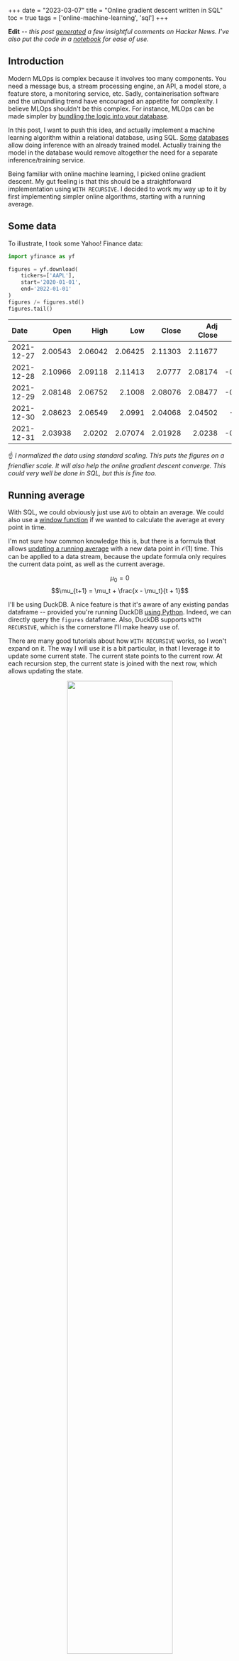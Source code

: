 +++
date = "2023-03-07"
title = "Online gradient descent written in SQL"
toc = true
tags = ['online-machine-learning', 'sql']
+++

**Edit** -- *this post [generated](https://news.ycombinator.com/item?id=35054786) a few insightful comments on Hacker News. I've also put the code in a [notebook](https://gist.github.com/MaxHalford/823c4e7f9216607dc853724ec74ec692) for ease of use.*

## Introduction

Modern MLOps is complex because it involves too many components. You need a message bus, a stream processing engine, an API, a model store, a feature store, a monitoring service, etc. Sadly, containerisation software and the unbundling trend have encouraged an appetite for complexity. I believe MLOps shouldn't be this complex. For instance, MLOps can be made simpler by [bundling the logic into your database](https://www.ethanrosenthal.com/2022/05/10/database-bundling/).

In this post, I want to push this idea, and actually implement a machine learning algorithm within a relational database, using SQL. [Some](https://mindsdb.com/) [databases](https://supabase.com/blog/openai-embeddings-postgres-vector) allow doing inference with an already trained model. Actually training the model in the database would remove altogether the need for a separate inference/training service.

Being familiar with online machine learning, I picked online gradient descent. My gut feeling is that this should be a straightforward implementation using `WITH RECURSIVE`. I decided to work my way up to it by first implementing simpler online algorithms, starting with a running average.

## Some data

To illustrate, I took some Yahoo! Finance data:

```py
import yfinance as yf

figures = yf.download(
    tickers=['AAPL'],
    start='2020-01-01',
    end='2022-01-01'
)
figures /= figures.std()
figures.tail()
```

| Date       |    Open |    High |     Low |   Close |   Adj Close |    Volume |
|:-----------|--------:|--------:|--------:|--------:|------------:|----------:|
| 2021-12-27 | 2.00543 | 2.06042 | 2.06425 | 2.11303 |     2.11677 | -0.7789   |
| 2021-12-28 | 2.10966 | 2.09118 | 2.11413 | 2.0777  |     2.08174 | -0.712006 |
| 2021-12-29 | 2.08148 | 2.06752 | 2.1008  | 2.08076 |     2.08477 | -0.977945 |
| 2021-12-30 | 2.08623 | 2.06549 | 2.0991  | 2.04068 |     2.04502 | -1.01873  |
| 2021-12-31 | 2.03938 | 2.0202  | 2.07074 | 2.01928 |     2.0238  | -0.950815 |

☝️ *I normalized the data using standard scaling. This puts the figures on a friendlier scale. It will also help the online gradient descent converge. This could very well be done in SQL, but this is fine too.*

## Running average

With SQL, we could obviously just use `AVG` to obtain an average. We could also use a [window function](https://duckdb.org/docs/sql/window_functions.html) if we wanted to calculate the average at every point in time.

I'm not sure how common knowledge this is, but there is a formula that allows [updating a running average](https://nestedsoftware.com/2018/03/20/calculating-a-moving-average-on-streaming-data-5a7k.22879.html) with a new data point in $\mathcal{O}(1)$ time. This can be applied to a data stream, because the update formula only requires the current data point, as well as the current average.

$$\mu_0 = 0$$
$$\mu_{t+1} = \mu_t + \frac{x - \mu_t}{t + 1}$$

I'll be using DuckDB. A nice feature is that it's aware of any existing pandas dataframe -- provided you're running DuckDB [using Python](https://duckdb.org/docs/api/python/overview). Indeed, we can directly query the `figures` dataframe. Also, DuckDB supports `WITH RECURSIVE`, which is the cornerstone I'll make heavy use of.

There are many good tutorials about how `WITH RECURSIVE` works, so I won't expand on it. The way I will use it is a bit particular, in that I leverage it to update some current state. The current state points to the current row. At each recursion step, the current state is joined with the next row, which allows updating the state.

<div align="center">
<figure>
    <img width="75%" src="/img/blog/sgd-in-sql/recursion.png" style="box-shadow: none;">
    <figcaption>Recursive state update</figcaption>
</figure>
</div>

The first idea is to assign a step number to each row. Assuming the rows are pre-sorted, a `ROW_NUMBER` can be used to assign an auto-incrementing integer to each row. This step column is then used to connect each state to the next row.

```sql
WITH RECURSIVE
    stream AS (
        SELECT
            ROW_NUMBER() OVER () AS step,
            "Adj Close" AS x
        FROM figures
    ),
    state(step, x, avg) AS (
        -- Initialize
        SELECT step, x, x AS avg
        FROM stream
        WHERE step = 1
        UNION ALL
        -- Update
        SELECT
            stream.step,
            stream.x,
            state.avg + (stream.x - state.avg) / stream.step AS avg
        FROM stream
        INNER JOIN state ON state.step + 1 = stream.step
    )

SELECT *
FROM state
ORDER BY step DESC
LIMIT 5
```

```
┌───────┬───────────────────┬────────────────────┐
│ step  │         x         │        avg         │
│ int64 │      double       │       double       │
├───────┼───────────────────┼────────────────────┤
│   505 │ 5.981568542028378 │ 3.9577706471349923 │
│   504 │ 6.002789566151079 │  3.953755175121315 │
│   503 │ 6.042539700173864 │  3.949681548101375 │
│   502 │ 6.039508125299193 │  3.945512507957804 │
│   501 │ 6.074541325571636 │  3.941332875987063 │
└───────┴───────────────────┴────────────────────┘
```

We can verify this is correct by doing a rolling mean in pandas:

```py
(
    figures['Adj Close']
    .rolling(len(figures), min_periods=1)
    .mean()
    .tail()[::-1]
)
```

```
Date
2021-12-31    3.957771
2021-12-30    3.953755
2021-12-29    3.949682
2021-12-28    3.945513
2021-12-27    3.941333
```

☝️ *This usage of `WITH RECURSIVE` essentially boils down to a window function. This could be implemented as such, which would avoid the headache of thinking in terms of recursion. For instance, PostgreSQL supports [user-defined aggregates](https://www.postgresql.org/docs/current/xaggr.html), which can be applied over a window. However, the `WITH RECURSIVE` syntax has better support across databases.*

## Running covariance

The query above measures the running average for a single variable -- namely `Adj Close`. What if we want to compute something that involves more than one variable? The naive way is to just copy/paste the logic for each variable. For instance, to calculate a running covariance, it is necessary to compute the running average of two variables. Check out [Welford's algorithm](https://en.wikipedia.org/wiki/Algorithms_for_calculating_variance#Covariance) for more information.

```sql
WITH RECURSIVE
    stream AS (
        SELECT
            ROW_NUMBER() OVER () AS step,
            "Adj Close" AS x,
            "Close" AS y
        FROM figures
    ),
    state(step, x, x_avg, y, y_avg, cov) AS (
        -- Initialize
        SELECT
            step,
            x,
            x AS x_avg,
            y,
            y AS y_avg,
            0::DOUBLE AS cov
        FROM stream
        WHERE step = 1
        UNION ALL
        -- Update
        SELECT
            step,
            x,
            x_new_avg AS x_avg,
            y,
            y_new_avg AS y_avg,
            cov + ((x - x_prev_avg) * (y - y_new_avg) - cov) / step AS cov
        FROM (
            SELECT
                stream.step,
                stream.x,
                stream.y,
                state.x_avg AS x_prev_avg,
                state.x_avg + (stream.x - state.x_avg) / stream.step AS x_new_avg,
                state.y_avg AS y_prev_avg,
                state.y_avg + (stream.y - state.y_avg) / stream.step AS y_new_avg,
                state.cov
            FROM stream
            INNER JOIN state ON state.step + 1 = stream.step
        )
    )

SELECT step, cov
FROM state
ORDER BY step DESC
LIMIT 5
```

```
┌───────┬────────────────────┐
│ step  │        cov         │
│ int64 │       double       │
├───────┼────────────────────┤
│   505 │ 0.9979967767965502 │
│   504 │ 0.9918524780369538 │
│   503 │  0.985478504290919 │
│   502 │ 0.9787158318485241 │
│   501 │ 0.9719167545245742 │
└───────┴────────────────────┘
```

Other than handling two variables, the major difference with this query is that a subquery is used to calculate some intermediary state. We will reuse this idea for online gradient descent.

We can also verify the output is correct by comparing to pandas:

```py
(
    figures
    .rolling(len(figures), min_periods=1)
    .cov(ddof=0)['Adj Close']
    .loc[:, 'Close']
    .tail()[::-1]
)
```

```
Date
2021-12-31    0.997997
2021-12-30    0.991852
2021-12-29    0.985479
2021-12-28    0.978716
2021-12-27    0.971917
```

## Handling many variables

The downside of the queries above is that the variable names have to be hardcoded. There is no way to handle an arbitrary number of variables. For instance, if we have several variables, how would we calculate the average of each variable, without expliciting them in the query?

As is often the case, converting the data to a [tidy representation](https://r4ds.had.co.nz/tidy-data.html) makes life easier. In this case, tidy data is obtained by melting -- i.e. unpivoting -- the dataframe.

```py
figures_flat = figures.melt(ignore_index=False).reset_index()
figures_flat.columns = ['date', 'variable', 'value']
figures_flat = figures_flat.sort_values(['date', 'variable'])
figures_flat.head(10)
```

| date       | variable   |     value |
|:-----------|:-----------|----------:|
| 2020-01-02 | Adj Close  | -1.46542  |
| 2020-01-02 | Close      | -1.46182  |
| 2020-01-02 | High       | -1.49763  |
| 2020-01-02 | Low        | -1.46396  |
| 2020-01-02 | Open       | -1.49242  |
| 2020-01-02 | Volume     |  0.180024 |
| 2020-01-03 | Adj Close  | -1.48965  |
| 2020-01-03 | Close      | -1.48662  |
| 2020-01-03 | High       | -1.4978   |
| 2020-01-03 | Low        | -1.45277  |

```sql
WITH RECURSIVE
    stream AS (
        SELECT RANK_DENSE() OVER (ORDER BY date) AS step, *
        FROM figures_flat
        ORDER BY date
    ),
    state(step, variable, value, avg) AS (
        -- Initialize
        SELECT step, variable, value, value AS avg
        FROM stream
        WHERE step = 1
        UNION ALL
        -- Update
        SELECT
            stream.step,
            stream.variable,
            stream.value,
            state.avg + (stream.value - state.avg) / stream.step AS avg
        FROM stream
        INNER JOIN state ON
            state.step + 1 = stream.step AND
            state.variable = stream.variable
    )

SELECT *
FROM state
WHERE step = (SELECT MAX(step) FROM state)
ORDER BY variable
```

```
┌───────┬───────────┬────────────────────┬────────────────────┐
│ step  │ variable  │       value        │        avg         │
│ int64 │  varchar  │       double       │       double       │
├───────┼───────────┼────────────────────┼────────────────────┤
│   505 │ Adj Close │  5.981568542028378 │ 3.9577706471349923 │
│   505 │ Close     │   6.03165394229666 │  4.012373756823449 │
│   505 │ High      │  6.057853942108038 │   4.03765319364954 │
│   505 │ Low       │   6.05591789308585 │  3.985178489614261 │
│   505 │ Open      │  6.046125216781687 │  4.006746251814558 │
│   505 │ Volume    │ 1.0143664144585565 │ 1.9651814487272024 │
└───────┴───────────┴────────────────────┴────────────────────┘
```

The main difference with the first query is that the join condition in the recursion includes the variable name, as well as the step number. A `RANK_DENSE` statement is also used instead of `ROW_NUMBER` to assign a step number to each group of rows.

Here is the equivalent using pandas:

```py
(
    figures_flat
    .groupby('variable')['value']
    .rolling(len(figures_flat), min_periods=1)
    .mean()
    .groupby('variable')
    .tail(1)[::-1].sort_index()
)
```

```
variable
Adj Close  3.957771
Close      4.012374
High       4.037653
Low        3.985178
Open       4.006746
Volume     1.965181
```

## Online gradient descent

Finally, we have enough experience to implement online gradient descent. To keep things simple, we will use a very vanilla version:

- Constant learning rate, as opposed to a [schedule](https://en.wikipedia.org/wiki/Learning_rate#Learning_rate_schedule).
- Single epoch, we only do one pass on the data.
- Not stochastic: the rows are not shuffled.
- Squared loss, which is the standard loss for regression.
- No gradient clipping.
- No weight regularisation.
- No intercept term.

None of these are impossible to implement using SQL. I just thought I'd keep things simple in order to keep the code digest. Anyway, these assumptions lead to the following update formulas:

$$p_t = \dot{w}_t \cdot \dot{x}_t$$

$$l_t = p_t - y_t$$

$$\dot{g}_t = l_t \dot{x}_t$$

$$\dot{w}_{t+1} = \dot{w}_t - \eta \dot{g}_t$$

I've added a $\dot{}$ symbol to the vector variables. Therefore $p_t$ is the prediction, defined as the dot product between weights $\dot{w}_t$ and features $\dot{x}_t$. The gradient of the loss $l_t$ is used to obtain the error gradient for the features $\dot{g}_t$, which respect to the current weights. This all leads to the simple weight update formula $\dot{w}_t - \eta \dot{g}_t$.

As an example, I decided to predict the `Adj Close` variable using the other variables. I'm not saying this makes a lot of sense, it's just for the sake of example.

```sql
WITH RECURSIVE
    X AS (
        SELECT
            RANK_DENSE() OVER (ORDER BY date) AS step, *
        FROM figures_flat
        WHERE variable != 'Adj Close'
        ORDER BY date
    ),
    y AS (
        SELECT
            RANK_DENSE() OVER (ORDER BY date) AS step, *
        FROM figures_flat
        WHERE variable = 'Adj Close'
        ORDER BY date
    ),
    stream AS (
        SELECT X.*, y.value AS target
        FROM X
        INNER JOIN y ON X.step = y.step
    ),
    state AS (
        -- Initialize
        SELECT
            step,
            target,
            variable,
            value,
            0::DOUBLE AS weight,
            0::DOUBLE AS prediction
        FROM stream
        WHERE step = 1
        UNION ALL
        -- Update
        SELECT
            step,
            target,
            variable,
            value,
            weight,
            SUM(weight * value) OVER () AS prediction
        FROM (
            SELECT
                stream.step,
                stream.target,
                stream.variable,
                stream.value,
                state.prediction - state.target AS loss_gradient,
                loss_gradient * state.value AS gradient,
                state.weight - 0.01 * gradient AS weight
            FROM stream
            INNER JOIN state ON
                state.step + 1 = stream.step AND
                state.variable = stream.variable
        )
    )

SELECT *
FROM state
WHERE step = (SELECT MAX(step) FROM state)
ORDER BY variable
```

```
┌───────┬──────────┬──────────────────────┬───────────────────┬───────────────────┐
│ step  │ variable │        weight        │      target       │    prediction     │
│ int64 │ varchar  │        double        │      double       │      double       │
├───────┼──────────┼──────────────────────┼───────────────────┼───────────────────┤
│   505 │ Close    │   0.2511547716803354 │ 5.981568542028378 │ 5.938875441702928 │
│   505 │ High     │  0.24043897039853313 │ 5.981568542028378 │ 5.938875441702928 │
│   505 │ Low      │   0.2447191283620627 │ 5.981568542028378 │ 5.938875441702928 │
│   505 │ Open     │  0.23603830762609726 │ 5.981568542028378 │ 5.938875441702928 │
│   505 │ Volume   │ 0.057510279698874206 │ 5.981568542028378 │ 5.938875441702928 │
└───────┴──────────┴──────────────────────┴───────────────────┴───────────────────┘
```

It seems to be working! How can we check it is correct though? Well, we can fit an instance of scikit-learn's `SGDRegressor`. The weights should correspond exactly to what we obtained in SQL, as long we provide the correct parameters. This is to align with the simplifying assumptions that were made in the SQL implementation.

```py
from pprint import pprint
from sklearn import linear_model

model = linear_model.SGDRegressor(
    loss='squared_error',
    penalty=None,
    fit_intercept=False,
    learning_rate='constant',
    eta0=0.01,
    max_iter=1,
    shuffle=False
)

X = figures[:-1].copy()
y = X.pop('Adj Close')
model = model.fit(X, y)
pprint(dict(zip(X.columns, model.coef_)))
```

```py
{'Close': 0.2511547716803354,
 'High': 0.2404389703985331,
 'Low': 0.2447191283620624,
 'Open': 0.23603830762609757,
 'Volume': 0.05751027969887417}
```

Spot on! To be even more certain this is correct, we can compare with [River](https://riverml.xyz)'s linear regression implementation, which uses online gradient descent under the hood.

```py
from river import linear_model
from river import optim

class CustomSquaredLoss:

    def gradient(self, y_true, y_pred):
        return y_pred - y_true

model = linear_model.LinearRegression(
    optimizer=optim.SGD(lr=0.01),
    loss=CustomSquaredLoss(),
    intercept_lr=0.0,
    l2=0.0
)

for i, x in enumerate(figures[:-1].to_dict(orient='records')):
    y = x.pop('Adj Close')
    model.learn_one(x, y)

pprint(model.weights)
```

```py
{'Close': 0.2511547716803356,
 'High': 0.2404389703985331,
 'Low': 0.24471912836206253,
 'Open': 0.2360383076260972,
 'Volume': 0.057510279698874255}
```

<div align="center">
    ✅ 🎯 💯 🎉
</div>

## Conclusion

A machine learning algorithm which can be trained using SQL opens a world of possibilities. The model and the data live in the same space. This is as simple as it gets in terms of architecture. Basically, you only need a database which runs SQL.

Of course, the implementation we made is quite basic. Moreover, models using online gradient descent aren't necessarily the strongest ones. However, one could argue that what matters most in a model are the features you feed it with. As such, online gradient descent done in the database can be a great baseline from which to start with.

The key advantage of online machine learning is that you don't need to revisit past data points to update a model. However, all the queries we've written are stateless, and will run from the top when they are refreshed. This sort of defeats the purpose of doing things online. Thankfully, stream processing engines are popping up, and they usually provide an SQL interface. For instance, Materialize is working on [providing](https://materialize.com/blog/recursion-in-materialize/) `WITH RECURSIVE` semantics. Doing online gradient descent on top of Materialize sounds very powerful to me.


